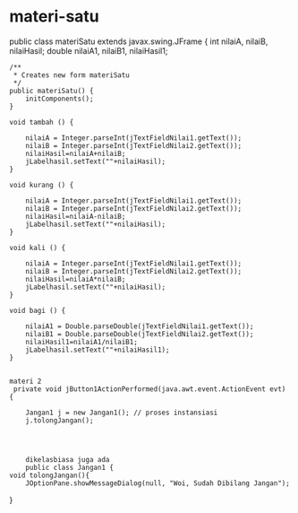 # materi-satu
public class materiSatu extends javax.swing.JFrame {
     int nilaiA, nilaiB, nilaiHasil;
     double nilaiA1, nilaiB1, nilaiHasil1;

    /**
     * Creates new form materiSatu
     */
    public materiSatu() {
        initComponents();
    }
    
    void tambah () {
       
        nilaiA = Integer.parseInt(jTextFieldNilai1.getText());
        nilaiB = Integer.parseInt(jTextFieldNilai2.getText());
        nilaiHasil=nilaiA+nilaiB;
        jLabelhasil.setText(""+nilaiHasil); 
    }
    
    void kurang () {
       
        nilaiA = Integer.parseInt(jTextFieldNilai1.getText());
        nilaiB = Integer.parseInt(jTextFieldNilai2.getText());
        nilaiHasil=nilaiA-nilaiB;
        jLabelhasil.setText(""+nilaiHasil); 
    }
    
    void kali () {
       
        nilaiA = Integer.parseInt(jTextFieldNilai1.getText());
        nilaiB = Integer.parseInt(jTextFieldNilai2.getText());
        nilaiHasil=nilaiA*nilaiB;
        jLabelhasil.setText(""+nilaiHasil); 
    }
    
    void bagi () {
       
        nilaiA1 = Double.parseDouble(jTextFieldNilai1.getText());
        nilaiB1 = Double.parseDouble(jTextFieldNilai2.getText());
        nilaiHasil1=nilaiA1/nilaiB1;
        jLabelhasil.setText(""+nilaiHasil1); 
    }
    
    
    materi 2
     private void jButton1ActionPerformed(java.awt.event.ActionEvent evt) {                                         

        Jangan1 j = new Jangan1(); // proses instansiasi
        j.tolongJangan();
        
        
        
        
        dikelasbiasa juga ada
        public class Jangan1 {
    void tolongJangan(){
        JOptionPane.showMessageDialog(null, "Woi, Sudah Dibilang Jangan");   
}

    
    
    
